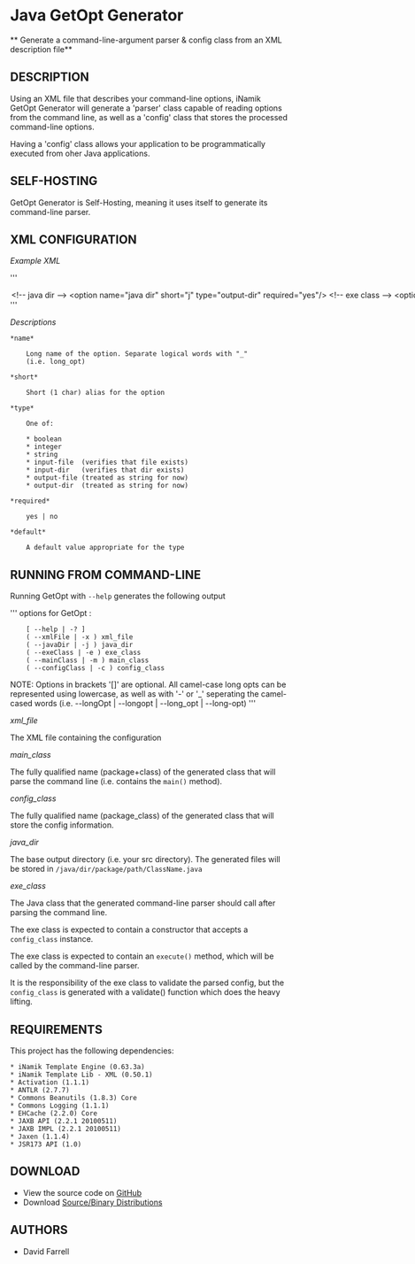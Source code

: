 Java GetOpt Generator
=====================

** Generate a command-line-argument parser & config class from an XML description file**

DESCRIPTION
-----------

Using an XML file that describes your command-line options, iNamik GetOpt Generator
will generate a 'parser' class capable of reading options from the command line, as
well as a 'config' class that stores the processed command-line options.

Having a 'config' class allows your application to be programmatically executed from
oher Java applications.


SELF-HOSTING
------------

GetOpt Generator is Self-Hosting, meaning it uses itself to generate its command-line
parser.


XML CONFIGURATION
-----------------

*Example XML*

'''
<?xml version="1.0" encoding="UTF-8"?>
<!-- This is the actual XML configuration used to build GetOpt Generator -->
<getopt>
	<options>
		<!-- xml file -->
		<option name="xml-file" short="x" type="input-file" required="yes"/>

		<!-- java dir -->
		<option name="java dir" short="j" type="output-dir" required="yes"/>

		<!-- exe class -->
		<option name="exe_class" short="e" type="string" required="yes"/>

		<!-- main class -->
		<option name="main-class" short="m" type="string" required="yes"/>

		<!-- config class -->
		<option name="config class" short="c" type="string" required="yes"/>
	</options>
</getopt>
'''

*Descriptions*

	*name*

		Long name of the option. Separate logical words with "_"
		(i.e. long_opt)

	*short*

		Short (1 char) alias for the option

	*type*

		One of:

		* boolean
		* integer
		* string
		* input-file  (verifies that file exists)
		* input-dir   (verifies that dir exists)
		* output-file (treated as string for now)
		* output-dir  (treated as string for now)

	*required*

		yes | no

	*default*

		A default value appropriate for the type


RUNNING FROM COMMAND-LINE
-------------------------

Running GetOpt with `--help` generates the following output

'''
options for GetOpt :

        [ --help | -? ]
        ( --xmlFile | -x ) xml_file
        ( --javaDir | -j ) java_dir
        ( --exeClass | -e ) exe_class
        ( --mainClass | -m ) main_class
        ( --configClass | -c ) config_class

NOTE: Options in brackets '[]' are optional.
      All camel-case long opts can be represented using lowercase,
      as well as with '-' or '_' seperating the camel-cased words
      (i.e. --longOpt | --longopt | --long_opt | --long-opt)
'''

*xml_file*

The XML file containing the configuration

*main_class*

The fully qualified name (package+class) of the generated class that will parse
the command line (i.e. contains the `main()` method).

*config_class*

The fully qualified name (package_class) of the generated class that will store
the config information.

*java_dir*

The base output directory (i.e. your src directory).  The generated files will be
stored in `/java/dir/package/path/ClassName.java`

*exe_class*

The Java class that the generated command-line parser should call after parsing
the command line.

The exe class is expected to contain a constructor that accepts a `config_class`
instance.

The exe class is expected to contain an `execute()` method, which will be
called by the command-line parser.

It is the responsibility of the exe class to validate the parsed config, but the
`config_class` is generated with a validate() function which does the heavy
lifting.


REQUIREMENTS
------------

This project has the following dependencies:

	* iNamik Template Engine (0.63.3a)
	* iNamik Template Lib - XML (0.50.1)
	* Activation (1.1.1)
	* ANTLR (2.7.7)
	* Commons Beanutils (1.8.3) Core
	* Commons Logging (1.1.1)
	* EHCache (2.2.0) Core
	* JAXB API (2.2.1 20100511)
	* JAXB IMPL (2.2.1 20100511)
	* Jaxen (1.1.4)
	* JSR173 API (1.0)


DOWNLOAD
--------

* View the source code on [GitHub](https://github.com/iNamik/Java-GetOpt-Generator)
* Download [Source/Binary Distributions](https://github.com/iNamik/Java-GetOpt-Generator/downloads)


AUTHORS
-------

 * David Farrell
